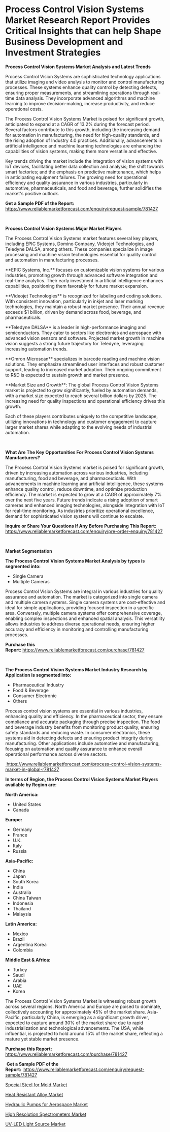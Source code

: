 <p><h1>Process Control Vision Systems Market Research Report Provides Critical Insights that can help Shape Business Development and Investment Strategies</h1></p><p><strong>Process Control Vision Systems Market Analysis and Latest Trends</strong></p>
<p><p>Process Control Vision Systems are sophisticated technology applications that utilize imaging and video analysis to monitor and control manufacturing processes. These systems enhance quality control by detecting defects, ensuring proper measurements, and streamlining operations through real-time data analysis. They incorporate advanced algorithms and machine learning to improve decision-making, increase productivity, and reduce operational costs.</p><p>The Process Control Vision Systems Market is poised for significant growth, anticipated to expand at a CAGR of 13.2% during the forecast period. Several factors contribute to this growth, including the increasing demand for automation in manufacturing, the need for high-quality standards, and the rising adoption of Industry 4.0 practices. Additionally, advancements in artificial intelligence and machine learning technologies are enhancing the capabilities of vision systems, making them more versatile and effective.</p><p>Key trends driving the market include the integration of vision systems with IoT devices, facilitating better data collection and analysis; the shift towards smart factories; and the emphasis on predictive maintenance, which helps in anticipating equipment failures. The growing need for operational efficiency and quality assurance in various industries, particularly in automotive, pharmaceuticals, and food and beverage, further solidifies the market's positive outlook.</p></p>
<p><strong>Get a Sample PDF of the Report:&nbsp;</strong> <a href="https://www.reliablemarketforecast.com/enquiry/request-sample/781427?utm_campaign=1893&utm_medium=2&utm_source=Github&utm_content=ia&utm_term=26032025&utm_id=process-control-vision-systems">https://www.reliablemarketforecast.com/enquiry/request-sample/781427</a></p>
<p>&nbsp;</p>
<p><strong>Process Control Vision Systems Major Market Players</strong></p>
<p><p>The Process Control Vision Systems market features several key players, including EPIC Systems, Domino Company, Videojet Technologies, and Teledyne DALSA, among others. These companies specialize in image processing and machine vision technologies essential for quality control and automation in manufacturing processes.</p><p>**EPIC Systems, Inc.** focuses on customizable vision systems for various industries, promoting growth through advanced software integration and real-time analytics. Their early investment in artificial intelligence enhances capabilities, positioning them favorably for future market expansion.</p><p>**Videojet Technologies** is recognized for labeling and coding solutions. With consistent innovation, particularly in inkjet and laser marking technologies, they maintain a robust market presence. Their annual revenue exceeds $1 billion, driven by demand across food, beverage, and pharmaceuticals.</p><p>**Teledyne DALSA** is a leader in high-performance imaging and semiconductors. They cater to sectors like electronics and aerospace with advanced vision sensors and software. Projected market growth in machine vision suggests a strong future trajectory for Teledyne, leveraging increasing automation trends.</p><p>**Omron Microscan** specializes in barcode reading and machine vision solutions. They emphasize streamlined user interfaces and robust customer support, leading to increased market adoption. Their ongoing commitment to R&D is expected to sustain growth and market presence.</p><p>**Market Size and Growth**: The global Process Control Vision Systems market is projected to grow significantly, fueled by automation demands, with a market size expected to reach several billion dollars by 2025. The increasing need for quality inspections and operational efficiency drives this growth.</p><p>Each of these players contributes uniquely to the competitive landscape, utilizing innovations in technology and customer engagement to capture larger market shares while adapting to the evolving needs of industrial automation.</p></p>
<p>&nbsp;</p>
<p><strong>What Are The Key Opportunities For Process Control Vision Systems Manufacturers?</strong></p>
<p><p>The Process Control Vision Systems market is poised for significant growth, driven by increasing automation across various industries, including manufacturing, food and beverage, and pharmaceuticals. With advancements in machine learning and artificial intelligence, these systems enhance quality control, reduce downtime, and optimize production efficiency. The market is expected to grow at a CAGR of approximately 7% over the next five years. Future trends indicate a rising adoption of smart cameras and enhanced imaging technologies, alongside integration with IoT for real-time monitoring. As industries prioritize operational excellence, demand for sophisticated vision systems will continue to escalate.</p></p>
<p><strong>Inquire or Share Your Questions If Any Before Purchasing This Report:</strong> <a href="https://www.reliablemarketforecast.com/enquiry/pre-order-enquiry/781427?utm_campaign=1893&utm_medium=2&utm_source=Github&utm_content=ia&utm_term=26032025&utm_id=process-control-vision-systems">https://www.reliablemarketforecast.com/enquiry/pre-order-enquiry/781427</a></p>
<p>&nbsp;</p>
<p><strong>Market Segmentation</strong></p>
<p><strong>The Process Control Vision Systems Market Analysis by types is segmented into:</strong></p>
<p><ul><li>Single Camera</li><li>Multiple Cameras</li></ul></p>
<p><p>Process Control Vision Systems are integral in various industries for quality assurance and automation. The market is categorized into single camera and multiple camera systems. Single camera systems are cost-effective and ideal for simple applications, providing focused inspection in a specific area. Conversely, multiple camera systems offer comprehensive coverage, enabling complex inspections and enhanced spatial analysis. This versatility allows industries to address diverse operational needs, ensuring higher accuracy and efficiency in monitoring and controlling manufacturing processes.</p></p>
<p><strong>Purchase this Report:&nbsp;</strong><a href="https://www.reliablemarketforecast.com/purchase/781427?utm_campaign=1893&utm_medium=2&utm_source=Github&utm_content=ia&utm_term=26032025&utm_id=process-control-vision-systems">https://www.reliablemarketforecast.com/purchase/781427</a></p>
<p>&nbsp;</p>
<p><strong>The Process Control Vision Systems Market Industry Research by Application is segmented into:</strong></p>
<p><ul><li>Pharmaceutical Industry</li><li>Food & Beverage</li><li>Consumer Electronic</li><li>Others</li></ul></p>
<p><p>Process control vision systems are essential in various industries, enhancing quality and efficiency. In the pharmaceutical sector, they ensure compliance and accurate packaging through precise inspection. The food and beverage industry benefits from monitoring product quality, ensuring safety standards and reducing waste. In consumer electronics, these systems aid in detecting defects and ensuring product integrity during manufacturing. Other applications include automotive and manufacturing, focusing on automation and quality assurance to enhance overall operational performance across diverse sectors.</p></p>
<p><a href="https://www.reliablemarketforecast.com/process-control-vision-systems-market-in-global-r781427?utm_campaign=1893&utm_medium=2&utm_source=Github&utm_content=ia&utm_term=26032025&utm_id=process-control-vision-systems">&nbsp;https://www.reliablemarketforecast.com/process-control-vision-systems-market-in-global-r781427</a></p>
<p><strong>In terms of Region, the Process Control Vision Systems Market Players available by Region are:</strong></p>
<p>
    <p> <strong> North America: </strong>
        <ul>
            <li>United States</li>
            <li>Canada</li>
        </ul>
        </p> 
    <p> <strong> Europe: </strong>
        <ul>
            <li>Germany</li>
            <li>France</li>
            <li>U.K.</li>
            <li>Italy</li>
            <li>Russia</li>
        </ul>
        </p> 
    <p> <strong> Asia-Pacific: </strong>
        <ul>
            <li>China</li>
            <li>Japan</li>
            <li>South Korea</li>
            <li>India</li>
            <li>Australia</li>
            <li>China Taiwan</li>
            <li>Indonesia</li>
            <li>Thailand</li>
            <li>Malaysia</li>
        </ul>
        </p> 
    <p> <strong> Latin America: </strong>
        <ul>
            <li>Mexico</li>
            <li>Brazil</li>
            <li>Argentina Korea</li>
            <li>Colombia</li>
        </ul>
        </p> 
    <p> <strong> Middle East & Africa: </strong>
        <ul>
            <li>Turkey</li>
            <li>Saudi</li>
            <li>Arabia</li>
            <li>UAE</li>
            <li>Korea</li>
        </ul>
    </p>
    </p>
<p><p>The Process Control Vision Systems Market is witnessing robust growth across several regions. North America and Europe are poised to dominate, collectively accounting for approximately 45% of the market share. Asia-Pacific, particularly China, is emerging as a significant growth driver, expected to capture around 30% of the market share due to rapid industrialization and technological advancements. The USA, while influential, is projected to hold around 15% of the market share, reflecting a mature yet stable market presence.</p></p>
<p><strong>Purchase this Report: </strong><a href="https://www.reliablemarketforecast.com/purchase/781427?utm_campaign=1893&utm_medium=2&utm_source=Github&utm_content=ia&utm_term=26032025&utm_id=process-control-vision-systems">https://www.reliablemarketforecast.com/purchase/781427</a></p>
<p>&nbsp;<strong>Get a Sample PDF of the Report:&nbsp;&nbsp;</strong><a href="https://www.reliablemarketforecast.com/enquiry/request-sample/781427?utm_campaign=1893&utm_medium=2&utm_source=Github&utm_content=ia&utm_term=26032025&utm_id=process-control-vision-systems">https://www.reliablemarketforecast.com/enquiry/request-sample/781427</a></p>
<p><strong></strong></p>
<p><p><a href="https://github.com/bredevasil2q/Market-Research-Report-List-1/blob/main/special-steel-for-mold-market.md?utm_campaign=1893&utm_medium=2&utm_source=Github&utm_content=ia&utm_term=26032025&utm_id=process-control-vision-systems">Special Steel for Mold Market</a></p><p><a href="https://github.com/winjelequegt/Market-Research-Report-List-1/blob/main/heat-resistant-alloy-market.md?utm_campaign=1893&utm_medium=2&utm_source=Github&utm_content=ia&utm_term=26032025&utm_id=process-control-vision-systems">Heat Resistant Alloy Market</a></p><p><a href="https://github.com/fontshatintj/Market-Research-Report-List-1/blob/main/hydraulic-pumps-for-aerospace-market.md?utm_campaign=1893&utm_medium=2&utm_source=Github&utm_content=ia&utm_term=26032025&utm_id=process-control-vision-systems">Hydraulic Pumps for Aerospace Market</a></p><p><a href="https://github.com/nedzazollo74/Market-Research-Report-List-1/blob/main/high-resolution-spectrometers-market.md?utm_campaign=1893&utm_medium=2&utm_source=Github&utm_content=ia&utm_term=26032025&utm_id=process-control-vision-systems">High Resolution Spectrometers Market</a></p><p><a href="https://github.com/hoppeellia6b/Market-Research-Report-List-1/blob/main/uv-led-light-source-market.md?utm_campaign=1893&utm_medium=2&utm_source=Github&utm_content=ia&utm_term=26032025&utm_id=process-control-vision-systems">UV-LED Light Source Market</a></p></p>